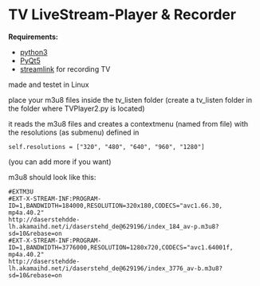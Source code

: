 # TV LiveStream-Player & Recorder

__Requirements:__

- [python3](https://www.python.org/)
- [PyQt5](https://www.riverbankcomputing.com/software/pyqt/download5)
- [streamlink](https://github.com/streamlink/streamlink) for recording TV

made and testet in Linux

place your m3u8 files inside the tv_listen folder
(create a tv_listen folder in the folder where TVPlayer2.py is located)

it reads the m3u8 files and creates a contextmenu (named from file) with the resolutions (as submenu) defined in

    self.resolutions = ["320", "480", "640", "960", "1280"]

(you can add more if you want)

m3u8 should look like this:

    #EXTM3U
    #EXT-X-STREAM-INF:PROGRAM-ID=1,BANDWIDTH=184000,RESOLUTION=320x180,CODECS="avc1.66.30, mp4a.40.2"
    http://daserstehdde-lh.akamaihd.net/i/daserstehd_de@629196/index_184_av-p.m3u8?sd=10&rebase=on
    #EXT-X-STREAM-INF:PROGRAM-ID=1,BANDWIDTH=3776000,RESOLUTION=1280x720,CODECS="avc1.64001f, mp4a.40.2"
    http://daserstehdde-lh.akamaihd.net/i/daserstehd_de@629196/index_3776_av-b.m3u8?sd=10&rebase=on
